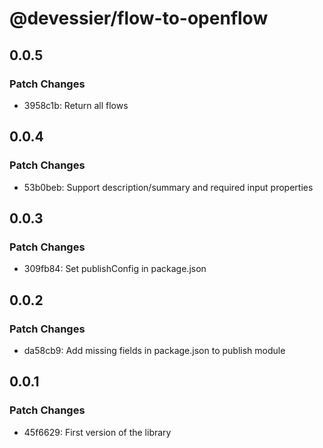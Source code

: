 # @devessier/flow-to-openflow

## 0.0.5

### Patch Changes

- 3958c1b: Return all flows

## 0.0.4

### Patch Changes

- 53b0beb: Support description/summary and required input properties

## 0.0.3

### Patch Changes

- 309fb84: Set publishConfig in package.json

## 0.0.2

### Patch Changes

- da58cb9: Add missing fields in package.json to publish module

## 0.0.1

### Patch Changes

- 45f6629: First version of the library
